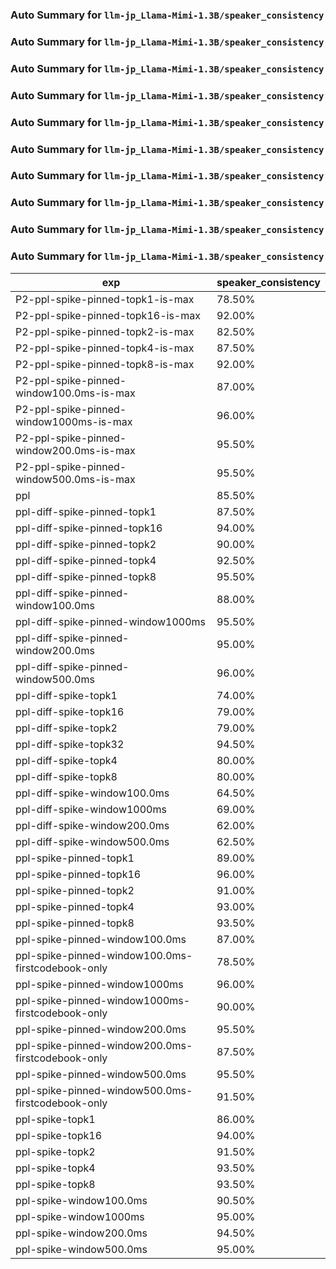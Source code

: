 ### Auto Summary for `llm-jp_Llama-Mimi-1.3B/speaker_consistency`

### Auto Summary for `llm-jp_Llama-Mimi-1.3B/speaker_consistency`

### Auto Summary for `llm-jp_Llama-Mimi-1.3B/speaker_consistency`

### Auto Summary for `llm-jp_Llama-Mimi-1.3B/speaker_consistency`

### Auto Summary for `llm-jp_Llama-Mimi-1.3B/speaker_consistency`

### Auto Summary for `llm-jp_Llama-Mimi-1.3B/speaker_consistency`

### Auto Summary for `llm-jp_Llama-Mimi-1.3B/speaker_consistency`

### Auto Summary for `llm-jp_Llama-Mimi-1.3B/speaker_consistency`

### Auto Summary for `llm-jp_Llama-Mimi-1.3B/speaker_consistency`

### Auto Summary for `llm-jp_Llama-Mimi-1.3B/speaker_consistency`

<!-- AUTO-GEN: SPLIT TABLE -->
| exp | speaker_consistency |
| --- | --- |
| P2-ppl-spike-pinned-topk1-is-max | 78.50% |
| P2-ppl-spike-pinned-topk16-is-max | 92.00% |
| P2-ppl-spike-pinned-topk2-is-max | 82.50% |
| P2-ppl-spike-pinned-topk4-is-max | 87.50% |
| P2-ppl-spike-pinned-topk8-is-max | 92.00% |
| P2-ppl-spike-pinned-window100.0ms-is-max | 87.00% |
| P2-ppl-spike-pinned-window1000ms-is-max | 96.00% |
| P2-ppl-spike-pinned-window200.0ms-is-max | 95.50% |
| P2-ppl-spike-pinned-window500.0ms-is-max | 95.50% |
| ppl | 85.50% |
| ppl-diff-spike-pinned-topk1 | 87.50% |
| ppl-diff-spike-pinned-topk16 | 94.00% |
| ppl-diff-spike-pinned-topk2 | 90.00% |
| ppl-diff-spike-pinned-topk4 | 92.50% |
| ppl-diff-spike-pinned-topk8 | 95.50% |
| ppl-diff-spike-pinned-window100.0ms | 88.00% |
| ppl-diff-spike-pinned-window1000ms | 95.50% |
| ppl-diff-spike-pinned-window200.0ms | 95.00% |
| ppl-diff-spike-pinned-window500.0ms | 96.00% |
| ppl-diff-spike-topk1 | 74.00% |
| ppl-diff-spike-topk16 | 79.00% |
| ppl-diff-spike-topk2 | 79.00% |
| ppl-diff-spike-topk32 | 94.50% |
| ppl-diff-spike-topk4 | 80.00% |
| ppl-diff-spike-topk8 | 80.00% |
| ppl-diff-spike-window100.0ms | 64.50% |
| ppl-diff-spike-window1000ms | 69.00% |
| ppl-diff-spike-window200.0ms | 62.00% |
| ppl-diff-spike-window500.0ms | 62.50% |
| ppl-spike-pinned-topk1 | 89.00% |
| ppl-spike-pinned-topk16 | 96.00% |
| ppl-spike-pinned-topk2 | 91.00% |
| ppl-spike-pinned-topk4 | 93.00% |
| ppl-spike-pinned-topk8 | 93.50% |
| ppl-spike-pinned-window100.0ms | 87.00% |
| ppl-spike-pinned-window100.0ms-firstcodebook-only | 78.50% |
| ppl-spike-pinned-window1000ms | 96.00% |
| ppl-spike-pinned-window1000ms-firstcodebook-only | 90.00% |
| ppl-spike-pinned-window200.0ms | 95.50% |
| ppl-spike-pinned-window200.0ms-firstcodebook-only | 87.50% |
| ppl-spike-pinned-window500.0ms | 95.50% |
| ppl-spike-pinned-window500.0ms-firstcodebook-only | 91.50% |
| ppl-spike-topk1 | 86.00% |
| ppl-spike-topk16 | 94.00% |
| ppl-spike-topk2 | 91.50% |
| ppl-spike-topk4 | 93.50% |
| ppl-spike-topk8 | 93.50% |
| ppl-spike-window100.0ms | 90.50% |
| ppl-spike-window1000ms | 95.00% |
| ppl-spike-window200.0ms | 94.50% |
| ppl-spike-window500.0ms | 95.00% |
<!-- AUTO-GEN: SPLIT TABLE -->
